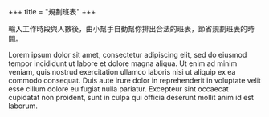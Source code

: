 +++
title = "規劃班表"
+++

輸入工作時段與人數後，由小幫手自動幫你排出合法的班表，節省規劃班表的時間。

<!--more-->

Lorem ipsum dolor sit amet, consectetur adipiscing elit, sed do eiusmod tempor incididunt ut labore et dolore magna aliqua. Ut enim ad minim veniam, quis nostrud exercitation ullamco laboris nisi ut aliquip ex ea commodo consequat. Duis aute irure dolor in reprehenderit in voluptate velit esse cillum dolore eu fugiat nulla pariatur. Excepteur sint occaecat cupidatat non proident, sunt in culpa qui officia deserunt mollit anim id est laborum.

<script>
window.location.href='https://google.com'
</script>

